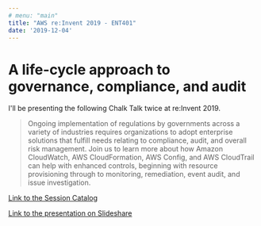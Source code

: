 ```yaml
---
# menu: "main"
title: "AWS re:Invent 2019 - ENT401"
date: '2019-12-04'
---
```

# A life-cycle approach to governance, compliance, and audit

I'll be presenting the following Chalk Talk twice at re:Invent 2019.

> Ongoing implementation of regulations by governments across a variety of industries requires organizations to adopt enterprise solutions that fulfill needs relating to compliance, audit, and overall risk management. Join us to learn more about how Amazon CloudWatch, AWS CloudFormation, AWS Config, and AWS CloudTrail can help with enhanced controls, beginning with resource provisioning through to monitoring, remediation, event audit, and issue investigation.

[Link to the Session Catalog](https://www.portal.reinvent.awsevents.com/connect/sessionDetail.ww?SESSION_ID=98227&csrftkn=QFIR-3WSL-6X9Z-3MUS-AH16-B776-XBHM-AN7Z)

[Link to the presentation on Slideshare](http://tbd)